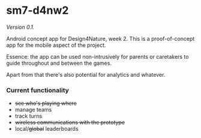 # sm7-d4nw2  

_Version 0.1._    

Android concept app for Design4Nature, week 2.
This is a proof-of-concept app for the mobile aspect of the project.  

Essence: the app can be used non-intrusively for parents or caretakers to guide throughout and between the games.  

Apart from that there's also potential for analytics and whatever.  

### Current functionality

- ~~see who's playing where~~  
- manage teams  
- track turns  
- ~~wireless communications with the prototype~~  
- local/~~global~~ leaderboards  